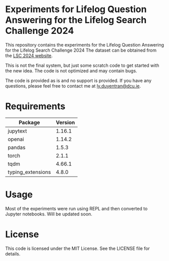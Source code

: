 # Experiments for Lifelog Question Answering for the Lifelog Search Challenge 2024
This repository contains the experiments for the Lifelog Question Answering for the Lifelog Search Challenge 2024 The dataset can be obtained from the [LSC 2024 website](http://lifelogsearch.org/lsc/).

This is not the final system, but just some scratch code to get started with the new idea. The code is not optimized and may contain bugs.

The code is provided as is and no support is provided. If you have any questions, please feel free to contact me at [ly.duyentran@dcu.ie](mailto:lyduyen.tran@dcu.ie).

# Requirements
|Package               |            Version|
|----------------------|-------------------|
|jupytext              |            1.16.1 |
|openai                |            1.14.2 |
|pandas                |            1.5.3  |
|torch                 |            2.1.1  |
|tqdm                  |            4.66.1 |
|typing_extensions     |            4.8.0  |


# Usage
Most of the experiments were run using REPL and then converted to Jupyter notebooks.
Will be updated soon.

# License
This code is licensed under the MIT License. See the LICENSE file for details.
